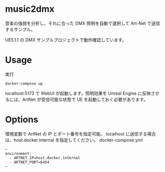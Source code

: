 # music2dmx

音楽の強弱を分析し、それに合った DMX 照明を自動で選択して Art-Net で送信するサンプル。

UE5.1.1 の DMX サンプルプロジェクトで動作確認しています。

# Usage

実行

```
docker-compose up
```

localhost:5173 で WebUI が起動します。照明効果を Unreal Engine に反映させるには、ArtNet が受信可能な状態で UE を起動しておく必要があります。

# Options

環境変数で ArtNet の IP とポート番号を指定可能。
localhost に送信する場合は、host.docker.internal を指定してください。
docker-compose.yml

```
~
environment:
  - ARTNET_IP=host.docker.internal
  - ARTNET_PORT=6454
~
```
